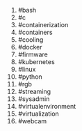 1. #bash
1. #c
1. #containerization
1. #containers
1. #cooling
1. #docker
1. #firmware
1. #kubernetes
1. #linux
1. #python
1. #rgb
1. #streaming
1. #sysadmin
1. #virtualenvironment
1. #virtualization
1. #webcam

